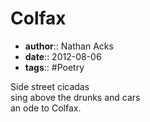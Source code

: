 # Colfax

* **author**:: Nathan Acks  
* **date**:: 2012-08-06  
* **tags**:: #Poetry

Side street cicadas  
sing above the drunks and cars  
an ode to Colfax.
